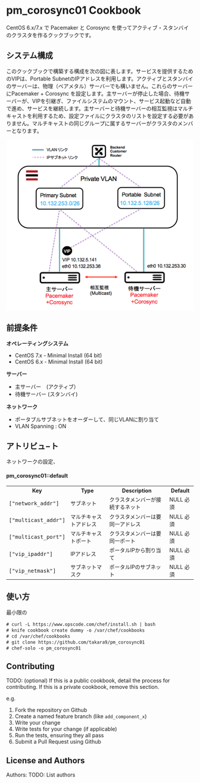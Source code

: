 pm_corosync01 Cookbook
======================
CentOS 6.x/7.x で Pacemaker と Corosync を使ってアクティブ・スタンバイのクラスタを作るクックブックです。


システム構成
------------
このクックブックで構築する構成を次の図に表します。サービスを提供するためのVIPは、Portable SubnetのIPアドレスを利用します。アクティブとスタンバイのサーバーは、物理（ベアメタル）サーバーでも構いません。これらのサーバーにPacemaker + Corosync を設定します。主サーバーが停止した場合、待機サーバーが、VIPを引継ぎ、ファイルシステムのマウント、サービス起動など自動で進め、サービスを継続します。主サーバーと待機サーバーの相互監視はマルチキャストを利用するため、設定ファイルにクラスタのリストを設定する必要がありません。マルチキャストの同じグループに属するサーバーがクラスタのメンバーとなります。

![System Configuration](doc/Pacemaker_config.png)


前提条件
------------
**オペレーティングシステム**
* CentOS 7.x - Minimal Install (64 bit) 
* CentOS 6.x - Minimal Install (64 bit) 


**サーバー**
* 主サーバー　(アクティブ）
* 待機サーバー (スタンバイ)


**ネットワーク**
* ポータブルサブネットをオーダーして、同じVLANに割り当て
* VLAN Spanning : ON 






アトリビュ−ト
------------
ネットワークの設定、

#### pm_corosync01::default
<table>
  <tr>
    <th>Key</th>
    <th>Type</th>
    <th>Description</th>
    <th>Default</th>
  </tr>
  <tr>
    <td><tt>["network_addr"]</tt></td>
    <td>サブネット</td>
    <td>クラスタメンバーが接続するネット</td>
    <td>NULL 必須</td>
  </tr>
  <tr>
    <td><tt>["multicast_addr"]</tt></td>
    <td>マルチキャストアドレス</td>
    <td>クラスタメンバーは要同一アドレス</td>
    <td>NULL 必須</td>
  </tr>
  <tr>
    <td><tt>["multicast_port"]</tt></td>
    <td>マルチキャストポート</td>
    <td>クラスタメンバーは要同一ポート</td>
    <td>NULL 必須</td>
  </tr>
  <tr>
    <td><tt>["vip_ipaddr"]</tt></td>
    <td>IPアドレス</td>
    <td>ポータルIPから割り当て</td>
    <td>NULL 必須</td>
  </tr>
  <tr>
    <td><tt>["vip_netmask"]</tt></td>
    <td>サブネットマスク</td>
    <td>ポータルIPのサブネット</td>
    <td>NULL 必須</td>
  </tr>
</table>



使い方
------------
最小限の


```
# curl -L https://www.opscode.com/chef/install.sh | bash
# knife cookbook create dummy -o /var/chef/cookbooks
# cd /var/chef/cookbooks
# git clone https://github.com/takara9/pm_corosync01
# chef-solo -o pm_corosync01
```


Contributing
------------
TODO: (optional) If this is a public cookbook, detail the process for contributing. If this is a private cookbook, remove this section.

e.g.
1. Fork the repository on Github
2. Create a named feature branch (like `add_component_x`)
3. Write your change
4. Write tests for your change (if applicable)
5. Run the tests, ensuring they all pass
6. Submit a Pull Request using Github

License and Authors
-------------------
Authors: TODO: List authors

